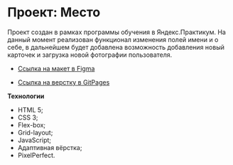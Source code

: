 # Проект: Место

Проект создан в рамках программы обучения в Яндекс.Практикум.
На данный момент реализован функционал изменения полей имени и о себе, в дальнейшем будет добавлена возможность добавления новый карточек и загрузка новой фотографии пользователя.

* [Ссылка на макет в Figma](https://www.figma.com/file/2cn9N9jSkmxD84oJik7xL7/JavaScript.-Sprint-4?node-id=0%3A1)

* [Ссылка на верстку в GitPages](https://etozhekoala.github.io/mesto/)

**Технологии**
* HTML 5;
* CSS 3;
* Flex-box;
* Grid-layout;
* JavaScript;
* Адаптивная вёрстка;
* PixelPerfect.
